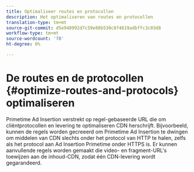 ```yaml
---
title: Optimaliseer routes en protocollen
description: Het optimaliseren van routes en protocollen
translation-type: tm+mt
source-git-commit: d5e948992d7c59e80b530c8f4619adbffc3c03d8
workflow-type: tm+mt
source-wordcount: '78'
ht-degree: 0%

---
```



# De routes en de protocollen {#optimize-routes-and-protocols} optimaliseren

Primetime Ad Insertion verstrekt op regel-gebaseerde URL die om cliëntprotocollen en levering te optimaliseren CDN herschrijft.  Bijvoorbeeld, kunnen de regels worden gecreeerd om Primetime Ad Insertion te dwingen om middelen van CDN slechts onder het protocol van HTTP te halen, zelfs als het protocol aan Ad Insertion Primetime onder HTTPS is.  Er kunnen aanvullende regels worden gemaakt die video- en fragment-URL&#39;s toewijzen aan de inhoud-CDN, zodat één CDN-levering wordt gegarandeerd.
